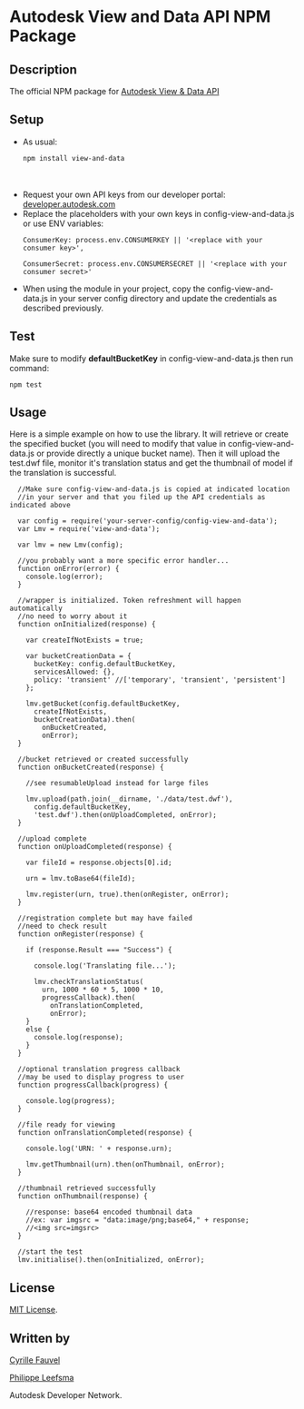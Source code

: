 
# Autodesk View and Data API NPM Package


## Description
The official NPM package for [Autodesk View & Data API](https://developer.autodesk.com/api/view-and-data-api/)

## Setup

* As usual:<br>
  ```
  npm install view-and-data
  ```
  <br>
  <br>
* Request your own API keys from our developer portal: [developer.autodesk.com](http://developer.autodesk.com)
* Replace the placeholders with your own keys in config-view-and-data.js or use ENV variables:<br />
  ```
  ConsumerKey: process.env.CONSUMERKEY || '<replace with your consumer key>',

  ConsumerSecret: process.env.CONSUMERSECRET || '<replace with your consumer secret>'
  ```
* When using the module in your project, copy the config-view-and-data.js in your server config directory and update
  the credentials as described previously.

## Test

Make sure to modify __defaultBucketKey__ in config-view-and-data.js then run command:

    npm test

## Usage

Here is a simple example on how to use the library. It will retrieve or create the specified bucket
(you will need to modify that value in config-view-and-data.js or provide directly a unique bucket name).
Then it will upload the test.dwf file, monitor it's translation status and get the thumbnail of model if
the translation is successful.


      //Make sure config-view-and-data.js is copied at indicated location
      //in your server and that you filed up the API credentials as indicated above

      var config = require('your-server-config/config-view-and-data');
      var Lmv = require('view-and-data');

      var lmv = new Lmv(config);

      //you probably want a more specific error handler...
      function onError(error) {
        console.log(error);
      }

      //wrapper is initialized. Token refreshment will happen automatically
      //no need to worry about it
      function onInitialized(response) {

        var createIfNotExists = true;

        var bucketCreationData = {
          bucketKey: config.defaultBucketKey,
          servicesAllowed: {},
          policy: 'transient' //['temporary', 'transient', 'persistent']
        };

        lmv.getBucket(config.defaultBucketKey,
          createIfNotExists,
          bucketCreationData).then(
            onBucketCreated,
            onError);
      }

      //bucket retrieved or created successfully
      function onBucketCreated(response) {

        //see resumableUpload instead for large files

        lmv.upload(path.join(__dirname, './data/test.dwf'),
          config.defaultBucketKey,
          'test.dwf').then(onUploadCompleted, onError);
      }

      //upload complete
      function onUploadCompleted(response) {

        var fileId = response.objects[0].id;

        urn = lmv.toBase64(fileId);

        lmv.register(urn, true).then(onRegister, onError);
      }

      //registration complete but may have failed
      //need to check result
      function onRegister(response) {

        if (response.Result === "Success") {

          console.log('Translating file...');

          lmv.checkTranslationStatus(
            urn, 1000 * 60 * 5, 1000 * 10,
            progressCallback).then(
              onTranslationCompleted,
              onError);
        }
        else {
          console.log(response);
        }
      }

      //optional translation progress callback
      //may be used to display progress to user
      function progressCallback(progress) {

        console.log(progress);
      }

      //file ready for viewing
      function onTranslationCompleted(response) {

        console.log('URN: ' + response.urn);

        lmv.getThumbnail(urn).then(onThumbnail, onError);
      }

      //thumbnail retrieved successfully
      function onThumbnail(response) {

        //response: base64 encoded thumbnail data
        //ex: var imgsrc = "data:image/png;base64," + response;
        //<img src=imgsrc>
      }

      //start the test
      lmv.initialise().then(onInitialized, onError);

## License

[MIT License](http://opensource.org/licenses/MIT).

## Written by 

[Cyrille Fauvel](http://around-the-corner.typepad.com/adn/cyrille-fauvel.html)

[Philippe Leefsma](http://adndevblog.typepad.com/cloud_and_mobile/philippe-leefsma.html)

Autodesk Developer Network.

